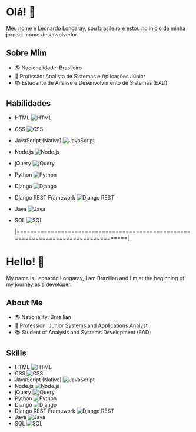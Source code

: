 # Olá! 👋

Meu nome é Leonardo Longaray, sou brasileiro e estou no início da minha jornada como desenvolvedor.

## Sobre Mim
- 🌎 Nacionalidade: Brasileiro
- 💼 Profissão: Analista de Sistemas e Aplicações Júnior
- 📚 Estudante de Análise e Desenvolvimento de Sistemas (EAD)

## Habilidades
- HTML ![HTML](https://img.shields.io/badge/profici%C3%AAncia-Avan%C3%A7ado-brightgreen)
- CSS ![CSS](https://img.shields.io/badge/profici%C3%AAncia-Intermedi%C3%A1rio-yellow)
- JavaScript (Native) ![JavaScript](https://img.shields.io/badge/profici%C3%AAncia-Intermedi%C3%A1rio-yellow)
- Node.js ![Node.js](https://img.shields.io/badge/profici%C3%AAncia-B%C3%A1sico-red)
- jQuery ![jQuery](https://img.shields.io/badge/profici%C3%AAncia-B%C3%A1sico-red)
- Python ![Python](https://img.shields.io/badge/profici%C3%AAncia-Avan%C3%A7ado-brightgreen)
- Django ![Django](https://img.shields.io/badge/profici%C3%AAncia-Avan%C3%A7ado-brightgreen)
- Django REST Framework ![Django REST](https://img.shields.io/badge/profici%C3%AAncia-B%C3%A1sico-red)
- Java ![Java](https://img.shields.io/badge/profici%C3%AAncia-B%C3%A1sico-red)
- SQL ![SQL](https://img.shields.io/badge/profici%C3%AAncia-Intermedi%C3%A1rio-yellow)


  |====================================================================================|

# Hello! 👋

My name is Leonardo Longaray, I am Brazilian and I'm at the beginning of my journey as a developer.

## About Me
- 🌎 Nationality: Brazilian
- 💼 Profession: Junior Systems and Applications Analyst
- 📚 Student of Analysis and Systems Development (EAD)

## Skills
- HTML ![HTML](https://img.shields.io/badge/proficiency-Advanced-brightgreen)
- CSS ![CSS](https://img.shields.io/badge/proficiency-Intermediate-yellow)
- JavaScript (Native) ![JavaScript](https://img.shields.io/badge/proficiency-Intermediate-yellow)
- Node.js ![Node.js](https://img.shields.io/badge/proficiency-Basic-red)
- jQuery ![jQuery](https://img.shields.io/badge/proficiency-Basic-red)
- Python ![Python](https://img.shields.io/badge/proficiency-Advanced-brightgreen)
- Django ![Django](https://img.shields.io/badge/proficiency-Advanced-brightgreen)
- Django REST Framework ![Django REST](https://img.shields.io/badge/proficiency-Basic-red)
- Java ![Java](https://img.shields.io/badge/proficiency-Basic-red)
- SQL ![SQL](https://img.shields.io/badge/proficiency-Intermediate-yellow)

